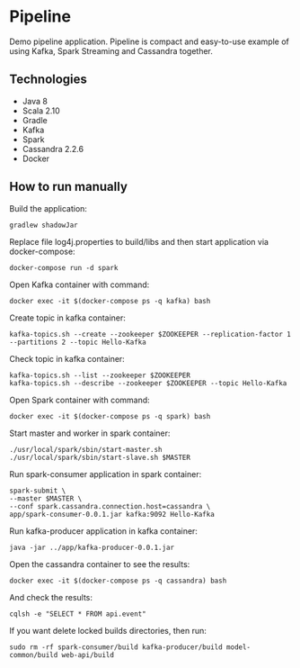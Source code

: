 # Pipeline

Demo pipeline application. Pipeline is compact and easy-to-use example of using Kafka, Spark Streaming and Cassandra together.

## Technologies
- Java 8
- Scala 2.10
- Gradle
- Kafka
- Spark
- Cassandra 2.2.6
- Docker

## How to run manually
Build the application:
```
gradlew shadowJar
```

Replace file log4j.properties to build/libs and then start application via docker-compose:
```
docker-compose run -d spark
```

Open Kafka container with command:
```
docker exec -it $(docker-compose ps -q kafka) bash
```

Create topic in kafka container:
```
kafka-topics.sh --create --zookeeper $ZOOKEEPER --replication-factor 1 --partitions 2 --topic Hello-Kafka
```

Check topic in kafka container:
```
kafka-topics.sh --list --zookeeper $ZOOKEEPER
kafka-topics.sh --describe --zookeeper $ZOOKEEPER --topic Hello-Kafka
```

Open Spark container with command:
```
docker exec -it $(docker-compose ps -q spark) bash
```

Start master and worker in spark container:
```
./usr/local/spark/sbin/start-master.sh
./usr/local/spark/sbin/start-slave.sh $MASTER
```

Run spark-consumer application in spark container:
```
spark-submit \
--master $MASTER \
--conf spark.cassandra.connection.host=cassandra \
app/spark-consumer-0.0.1.jar kafka:9092 Hello-Kafka
```

Run kafka-producer application in kafka container:
```
java -jar ../app/kafka-producer-0.0.1.jar
```

Open the cassandra container to see the results:
```
docker exec -it $(docker-compose ps -q cassandra) bash
```

And check the results:
```
cqlsh -e "SELECT * FROM api.event"
```

If you want delete locked builds directories, then run:
```
sudo rm -rf spark-consumer/build kafka-producer/build model-common/build web-api/build
```